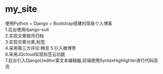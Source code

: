# my_site
使用Python + Django + Bootstrap搭建的简易个人博客      
1.后台使用django-suit    
2.实现文章按月归档   
3.实现文章分类,标签   
4.采用第三方评论:畅言
5.引入微博秀    
6.采用JQcloud实现标签云功能   
7.后台引入DjangoUeditor富文本编辑器,前端使用SyntaxHighlighter进行代码高亮
